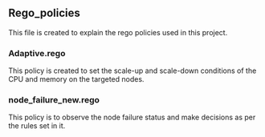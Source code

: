 ## Rego_policies
This file is created to explain the rego policies used in this project.
### Adaptive.rego
This policy is created to set the scale-up and scale-down conditions of the CPU and memory on the targeted nodes.
### node_failure_new.rego
This policy is to observe the node failure status and make decisions as per the rules set in it.
